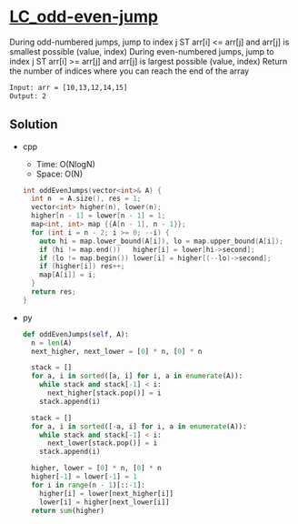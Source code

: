 # [LC_odd-even-jump](https://leetcode.com/problems/odd-even-jump)

During odd-numbered jumps, jump to index j ST arr[i] <= arr[j] and arr[j] is smallest possible (value, index)
During even-numbered jumps, jump to index j ST arr[i] >= arr[j] and arr[j] is largest possible (value, index)
Return the number of indices where you can reach the end of the array

```txt
Input: arr = [10,13,12,14,15]
Output: 2
```

## Solution

* cpp
  * Time: O(NlogN)
  * Space: O(N)

  ```cpp
  int oddEvenJumps(vector<int>& A) {
    int n  = A.size(), res = 1;
    vector<int> higher(n), lower(n);
    higher[n - 1] = lower[n - 1] = 1;
    map<int, int> map {{A[n - 1], n - 1}};
    for (int i = n - 2; i >= 0; --i) {
      auto hi = map.lower_bound(A[i]), lo = map.upper_bound(A[i]);
      if (hi != map.end())   higher[i] = lower[hi->second];
      if (lo != map.begin()) lower[i] = higher[(--lo)->second];
      if (higher[i]) res++;
      map[A[i]] = i;
    }
    return res;
  }
  ```

* py

  ```py
  def oddEvenJumps(self, A):
    n = len(A)
    next_higher, next_lower = [0] * n, [0] * n

    stack = []
    for a, i in sorted([a, i] for i, a in enumerate(A)):
      while stack and stack[-1] < i:
        next_higher[stack.pop()] = i
      stack.append(i)

    stack = []
    for a, i in sorted([-a, i] for i, a in enumerate(A)):
      while stack and stack[-1] < i:
        next_lower[stack.pop()] = i
      stack.append(i)

    higher, lower = [0] * n, [0] * n
    higher[-1] = lower[-1] = 1
    for i in range(n - 1)[::-1]:
      higher[i] = lower[next_higher[i]]
      lower[i] = higher[next_lower[i]]
    return sum(higher)
  ```
